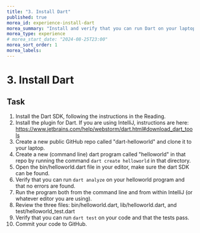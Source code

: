 ```yaml
---
title: "3. Install Dart"
published: true
morea_id: experience-install-dart
morea_summary: "Install and verify that you can run Dart on your laptop"
morea_type: experience
# morea_start_date: "2024-08-25T23:00"
morea_sort_order: 1
morea_labels:
---
```


# 3. Install Dart

## Task

1. Install the Dart SDK, following the instructions in the Reading.
2. Install the plugin for Dart. If you are using IntelliJ, instructions are here: <https://www.jetbrains.com/help/webstorm/dart.html#download_dart_tools>
3. Create a new public GitHub repo called "dart-helloworld" and clone it to your laptop. 
4. Create a new (command line) dart program called "helloworld" in that repo by running the command `dart create helloworld` in that directory.
5. Open the bin/helloworld.dart file in your editor, make sure the dart SDK can be found.
6. Verify that you can run `dart analyze` on your helloworld program and that no errors are found.
7. Run the program both from the command line and from within IntelliJ (or whatever editor you are using).
8. Review the three files: bin/helloworld.dart, lib/helloworld.dart, and test/helloworld_test.dart
9. Verify that you can run `dart test` on your code and that the tests pass. 
9. Commit your code to GitHub.
